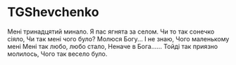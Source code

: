 # TGShevchenko

Мені тринадцятий минало.
Я пас ягнята за селом.
Чи то так сонечко сіяло,
Чи так мені чого було?
Молюся Богу... І не знаю,
Чого маленькому мені
Мені так любо, любо стало,
Неначе в Бога......
Тойді так приязно молилось,
Чого так весело було.